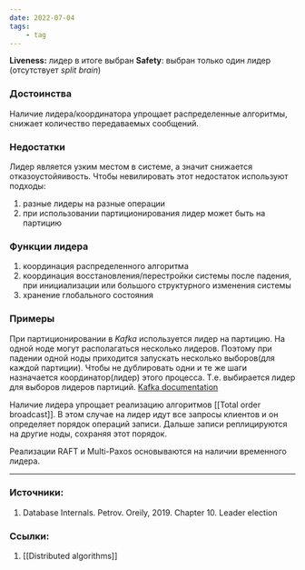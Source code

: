 ```yaml
---
date: 2022-07-04
tags:
    - tag
---
```


**Liveness:** лидер в итоге выбран
**Safety**: выбран только один лидер (отсутствует *split brain*)

### Достоинства

Наличие лидера/координатора упрощает распределенные алгоритмы, снижает количество передаваемых сообщений.

### Недостатки

Лидер является узким местом в системе, а значит снижается отказоустойяивость.
Чтобы невилировать этот недостаток используют подходы:
1. разные лидеры на разные операции
1. при использовании партиционирования лидер может быть на партицию

### Функции лидера

1. координация распределенного алгоритма
1. координация восстановления/перестройки системы после падения, при инициализации или большого структурного изменения системы
1. хранение глобального состояния

### Примеры

При партиционировании в *Kafka* используется лидер на партицию. На одной ноде могут располагаться несколько лидеров. Поэтому при падении одной ноды приходится запускать несколько выборов(для каждой партиции). Чтобы не дублировать  одни и те же шаги назначается координатор(лидер) этого процесса. Т.е. выбирается лидер для выборов лидеров партиций. [Kafka documentation](https://kafka.apache.org/documentation/#design_replicamanagment)

Наличие лидера упрощает реализацию алгоритмов [[Total order broadcast]]. В этом случае на лидер идут все запросы клиентов и он определяет порядок операций записи. Дальше записи реплицируются на другие ноды, сохраняя этот порядок.

Реализации RAFT и Multi-Paxos основываются на наличии временного лидера. 

---

### Источники:
1. Database Internals. Petrov. Oreily, 2019. Chapter 10. Leader election


### Ссылки:
1. [[Distributed algorithms]]